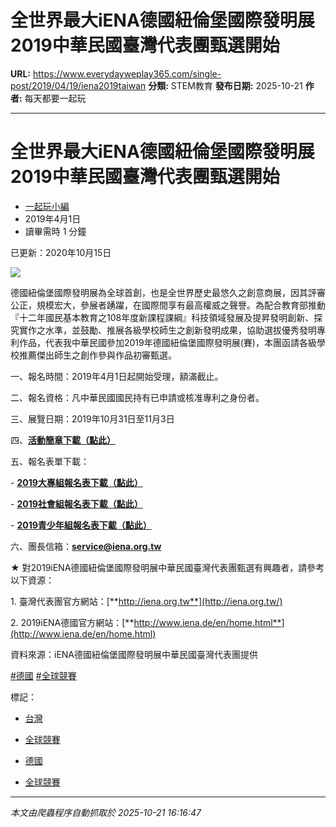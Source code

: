 # 全世界最大iENA德國紐倫堡國際發明展 2019中華民國臺灣代表團甄選開始

**URL:** https://www.everydayweplay365.com/single-post/2019/04/19/iena2019taiwan
**分類:** STEM教育
**發布日期:** 2025-10-21
**作者:** 每天都要一起玩

---

# 全世界最大iENA德國紐倫堡國際發明展 2019中華民國臺灣代表團甄選開始

  * [一起玩小編](https://www.everydayweplay365.com/profile/7ed3b36a-475d-4d3d-b219-ead5fbbcccf1/profile)
  * 2019年4月1日
  * 讀畢需時 1 分鐘



已更新：2020年10月15日

  


![](https://static.wixstatic.com/media/d57202_5aa50dd66fe5482d91066c9aca4b48c1~mv2.jpg/v1/fill/w_141,h_57,al_c,q_80,usm_0.66_1.00_0.01,blur_2,enc_avif,quality_auto/d57202_5aa50dd66fe5482d91066c9aca4b48c1~mv2.jpg)

德國紐倫堡國際發明展為全球首創，也是全世界歷史最悠久之創意商展，因其評審公正，規模宏大，參展者踴躍，在國際間享有最高權威之聲譽。為配合教育部推動『十二年國民基本教育之108年度新課程課綱』科技領域發展及提昇發明創新、探究實作之水準，並鼓勵、推展各級學校師生之創新發明成果，協助選拔優秀發明專利作品，代表我中華民國參加2019年德國紐倫堡國際發明展(賽)，本團函請各級學校推薦傑出師生之創作參與作品初審甄選。 

一、報名時間：2019年4月1日起開始受理，額滿截止。

二、報名資格：凡中華民國國民持有已申請或核准專利之身份者。

三、展覽日期：2019年10月31日至11月3日

四、[**活動簡章下載（點此）**](http://iena.org.tw/download/iENA_2019registration%20notice.pdf)

五、報名表單下載：

\- [**2019大專組報名表下載（點此）**](http://iena.org.tw/download/iENA_2019College-group.doc)

\- [**2019社會組報名表下載（點此）**](http://iena.org.tw/download/iENA_2019Social-group.doc)

\- [**2019青少年組報名表下載（點此）**](http://iena.org.tw/download/iENA_2019Youth-group.doc)

六、團長信箱：[**service@iena.org.tw**](mailto:service@iena.org.tw?subject=)

★ 對2019iENA德國紐倫堡國際發明展中華民國臺灣代表團甄選有興趣者，請參考以下資源：

1\. 臺灣代表團官方網站：[**http://iena.org.tw**](http://iena.org.tw/)

2\. 2019iENA德國官方網站：[**http://www.iena.de/en/home.html**](http://www.iena.de/en/home.html)

  


資料來源：iENA德國紐倫堡國際發明展中華民國臺灣代表團提供

[#德國](https://www.everydayweplay365.com/home/hashtags/德國) [#全球競賽](https://www.everydayweplay365.com/home/hashtags/全球競賽)

標記：

  * [台灣](https://www.everydayweplay365.com/home/tags/台灣)
  * [全球競賽](https://www.everydayweplay365.com/home/tags/全球競賽)
  * [德國](https://www.everydayweplay365.com/home/tags/德國)



  * [全球競賽](https://www.everydayweplay365.com/home/categories/全球競賽)




---

*本文由爬蟲程序自動抓取於 2025-10-21 16:16:47*
